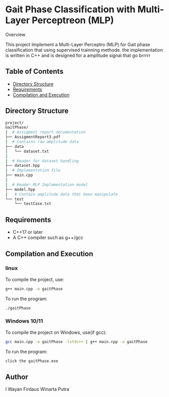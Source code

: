 # Gait Phase Classification with Multi-Layer Perceptreon (MLP)

Overview

This project Implement a Multi-Layer Perceptro (MLP) for Gait phase classification that using supervised trainning methode. the implementation is written in C++ and is designed for a amplitude signal that go brrrrr

## Table of Contents

- [Directory Structure](#directorystructure)
- [Requirements](#requirements)
- [Compilation and Execution](#Compilation_and_Execution)



## Directory Structure
```sh
project/
GaitPhase/
|  # Assigment report documentation
├── AssigmentReport3.pdf   
|  # Contains raw amplitude data 
├── data                   
│   └── dataset.txt
|
|  # Header for dataset handling
├── dataset.hpp             
|  # Implementation file
├── main.cpp                
|
|  # Header MLP Implementation model
├── model.hpp               
|   # Contain amplitude data that been manipulate
└── test                    
    └── testCase.txt
```

## Requirements

- C++17 or later
- A C++ compiler such as g++/gcc

## Compilation and Execution
### linux
To compile the project, use:
```sh
g++ main.cpp -o gaitPhase
```
To run the program:
```sh
./gaitPhase
```

### Windows 10/11
To compile the project on Windows, use(if gcc):
```sh
gcc main.cpp -o gaitPhase -lstdc++ | g++ main.cpp -o gaitPhase
```
To run the program:
```sh
click the gaitPhase.exe
```


## Author
I Wayan Firdaus Winarta Putra